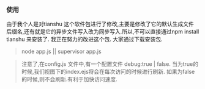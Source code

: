 ### 使用
由于我个人是对tianshu 这个软件包进行了修改,主要是修改了它的默认生成文件后缀名,还有就是它的异步文件写入改为同步写入.所以,不可以直接通过npm install tianshu 来安装了.
我正在努力的改进这个包.
大家通过下载安装包.
> node app.js || supervisor app.js

> 注意了,在config.js 文件中,有一个配置文件 debug:true | false.
当为true的时候,我们视图下的index.ejs将会在每次访问的时候进行刷新.
如果为false的时候,则不会刷新.有利于加快访问速度.
